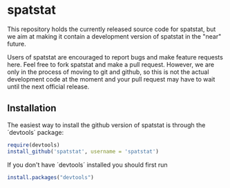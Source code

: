 spatstat
========

This repository holds the currently released source code for spatstat, but we aim at making it contain a development version of spatstat in the "near" future.

Users of spatstat are encouraged to report bugs and make feature requests here. Feel free to fork spatstat and make a pull request. However, we are only in the process of moving to git and github, so this is not the actual development code at the moment and your pull request may have to wait until the next official release.

## Installation

The easiest way to install the github version of spatstat is through the ´devtools´ package:

```R
require(devtools)
install_github('spatstat', username = 'spatstat')
```

If you don't have ´devtools´ installed you should first run

```R
install.packages("devtools")
```
